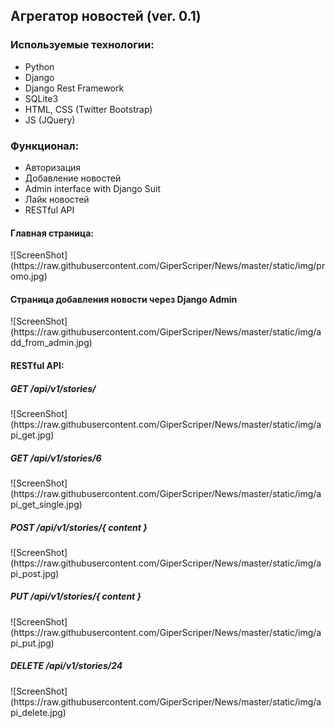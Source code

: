 <h2>Агрегатор новостей (ver. 0.1)</h2>

<h3>Используемые технологии:</h3>
<ul>
	<li>Python</li>
	<li>Django</li>
	<li>Django Rest Framework</li>
	<li>SQLite3</li>
	<li>HTML, CSS (Twitter Bootstrap)</li>
	<li>JS (JQuery)</li>
</ul>

<h3>Функционал:</h3>
<ul>
	<li>Авторизация</li>
	<li>Добавление новостей</li>
	<li>Admin interface with Django Suit</li>
	<li>Лайк новостей</li>
	<li>RESTful API</li>
</ul>

<h4>Главная страница:</h4>
![ScreenShot](https://raw.githubusercontent.com/GiperScriper/News/master/static/img/promo.jpg)
<h4>Страница добавления новости через Django Admin</h4>
![ScreenShot](https://raw.githubusercontent.com/GiperScriper/News/master/static/img/add_from_admin.jpg)
<h4>RESTful API:</h4>
<h5>GET /api/v1/stories/</h5>
![ScreenShot](https://raw.githubusercontent.com/GiperScriper/News/master/static/img/api_get.jpg)
<h5>GET /api/v1/stories/6</h5>
![ScreenShot](https://raw.githubusercontent.com/GiperScriper/News/master/static/img/api_get_single.jpg)
<h5>POST /api/v1/stories/{ content }</h5>
![ScreenShot](https://raw.githubusercontent.com/GiperScriper/News/master/static/img/api_post.jpg)
<h5>PUT /api/v1/stories/{ content }</h5>
![ScreenShot](https://raw.githubusercontent.com/GiperScriper/News/master/static/img/api_put.jpg)
<h5>DELETE /api/v1/stories/24</h5>
![ScreenShot](https://raw.githubusercontent.com/GiperScriper/News/master/static/img/api_delete.jpg)